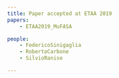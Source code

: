 ```yaml
---
title: Paper accepted at ETAA 2019
papers:
    - ETAA2019_MuFASA

people:
    - FedericoSinigaglia
    - RobertoCarbone
    - SilvioRanise

---
```

